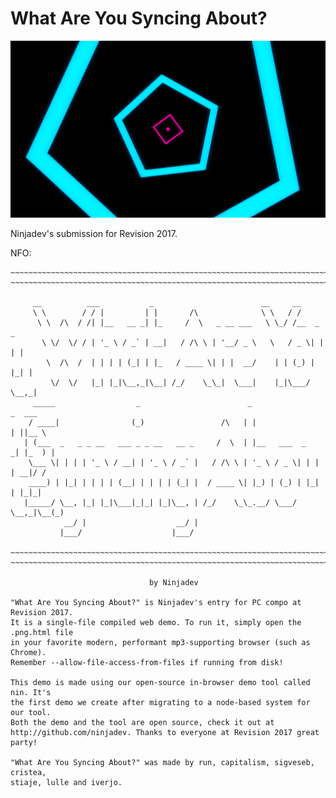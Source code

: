 # What Are You Syncing About?

![](whatareyousyncingabout.png)

Ninjadev's submission for Revision 2017.

NFO:
```
~~~~~~~~~~~~~~~~~~~~~~~~~~~~~~~~~~~~~~~~~~~~~~~~~~~~~~~~~~~~~~~~~~~~~~~~~~~~~~~~
~~~~~~~~~~~~~~~~~~~~~~~~~~~~~~~~~~~~~~~~~~~~~~~~~~~~~~~~~~~~~~~~~~~~~~~~~~~~~~~~

     __          ___           _                        __     __
     \ \        / / |         | |       /\              \ \   / /
      \ \  /\  / /| |__   __ _| |_     /  \   _ __ ___   \ \_/ /__  _   _
       \ \/  \/ / | '_ \ / _` | __|   / /\ \ | '__/ _ \   \   / _ \| | | |
        \  /\  /  | | | | (_| | |_   / ____ \| | |  __/    | | (_) | |_| |
         \/  \/   |_| |_|\__,_|\__| /_/    \_\_|  \___|    |_|\___/ \__,_|
     _____                  _                        _                 _  ___
    / ____|                (_)                 /\   | |               | ||__ \
   | (___  _   _ _ __   ___ _ _ __   __ _     /  \  | |__   ___  _   _| |_  ) |
    \___ \| | | | '_ \ / __| | '_ \ / _` |   / /\ \ | '_ \ / _ \| | | | __|/ /
    ____) | |_| | | | | (__| | | | | (_| |  / ____ \| |_) | (_) | |_| | |_|_|
   |_____/ \__, |_| |_|\___|_|_| |_|\__, | /_/    \_\_.__/ \___/ \__,_|\__(_)
            __/ |                    __/ |
           |___/                    |___/

~~~~~~~~~~~~~~~~~~~~~~~~~~~~~~~~~~~~~~~~~~~~~~~~~~~~~~~~~~~~~~~~~~~~~~~~~~~~~~~~
~~~~~~~~~~~~~~~~~~~~~~~~~~~~~~~~~~~~~~~~~~~~~~~~~~~~~~~~~~~~~~~~~~~~~~~~~~~~~~~~

                               by Ninjadev

"What Are You Syncing About?" is Ninjadev's entry for PC compo at Revision 2017.
It is a single-file compiled web demo. To run it, simply open the .png.html file
in your favorite modern, performant mp3-supporting browser (such as Chrome).
Remember --allow-file-access-from-files if running from disk!

This demo is made using our open-source in-browser demo tool called nin. It's
the first demo we create after migrating to a node-based system for our tool.
Both the demo and the tool are open source, check it out at
http://github.com/ninjadev. Thanks to everyone at Revision 2017 great party!

"What Are You Syncing About?" was made by run, capitalism, sigveseb, cristea,
stiaje, lulle and iverjo.
```
